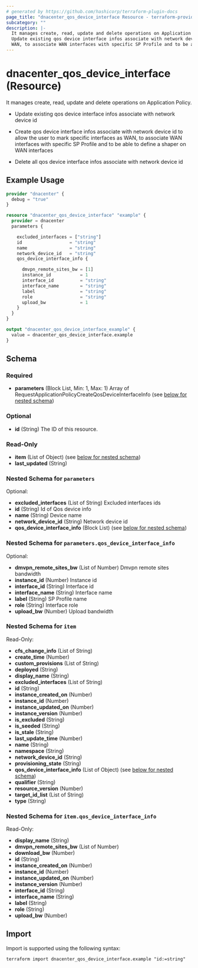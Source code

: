 ```yaml
---
# generated by https://github.com/hashicorp/terraform-plugin-docs
page_title: "dnacenter_qos_device_interface Resource - terraform-provider-dnacenter"
subcategory: ""
description: |-
  It manages create, read, update and delete operations on Application Policy.
  Update existing qos device interface infos associate with network device idCreate qos device interface infos associate with network device id to allow the user to mark specific interfaces as
  WAN, to associate WAN interfaces with specific SP Profile and to be able to define a shaper on WAN interfacesDelete all qos device interface infos associate with network device id
---
```


# dnacenter_qos_device_interface (Resource)

It manages create, read, update and delete operations on Application Policy.

- Update existing qos device interface infos associate with network device id

- Create qos device interface infos associate with network device id to allow the user to mark specific interfaces as
WAN, to associate WAN interfaces with specific SP Profile and to be able to define a shaper on WAN interfaces

- Delete all qos device interface infos associate with network device id

## Example Usage

```terraform
provider "dnacenter" {
  debug = "true"
}

resource "dnacenter_qos_device_interface" "example" {
  provider = dnacenter
  parameters {

    excluded_interfaces = ["string"]
    id                  = "string"
    name                = "string"
    network_device_id   = "string"
    qos_device_interface_info {

      dmvpn_remote_sites_bw = [1]
      instance_id           = 1
      interface_id          = "string"
      interface_name        = "string"
      label                 = "string"
      role                  = "string"
      upload_bw             = 1
    }
  }
}

output "dnacenter_qos_device_interface_example" {
  value = dnacenter_qos_device_interface.example
}
```

<!-- schema generated by tfplugindocs -->
## Schema

### Required

- **parameters** (Block List, Min: 1, Max: 1) Array of RequestApplicationPolicyCreateQosDeviceInterfaceInfo (see [below for nested schema](#nestedblock--parameters))

### Optional

- **id** (String) The ID of this resource.

### Read-Only

- **item** (List of Object) (see [below for nested schema](#nestedatt--item))
- **last_updated** (String)

<a id="nestedblock--parameters"></a>
### Nested Schema for `parameters`

Optional:

- **excluded_interfaces** (List of String) Excluded interfaces ids
- **id** (String) Id of Qos device info
- **name** (String) Device name
- **network_device_id** (String) Network device id
- **qos_device_interface_info** (Block List) (see [below for nested schema](#nestedblock--parameters--qos_device_interface_info))

<a id="nestedblock--parameters--qos_device_interface_info"></a>
### Nested Schema for `parameters.qos_device_interface_info`

Optional:

- **dmvpn_remote_sites_bw** (List of Number) Dmvpn remote sites bandwidth
- **instance_id** (Number) Instance id
- **interface_id** (String) Interface id
- **interface_name** (String) Interface name
- **label** (String) SP Profile name
- **role** (String) Interface role
- **upload_bw** (Number) Upload bandwidth



<a id="nestedatt--item"></a>
### Nested Schema for `item`

Read-Only:

- **cfs_change_info** (List of String)
- **create_time** (Number)
- **custom_provisions** (List of String)
- **deployed** (String)
- **display_name** (String)
- **excluded_interfaces** (List of String)
- **id** (String)
- **instance_created_on** (Number)
- **instance_id** (Number)
- **instance_updated_on** (Number)
- **instance_version** (Number)
- **is_excluded** (String)
- **is_seeded** (String)
- **is_stale** (String)
- **last_update_time** (Number)
- **name** (String)
- **namespace** (String)
- **network_device_id** (String)
- **provisioning_state** (String)
- **qos_device_interface_info** (List of Object) (see [below for nested schema](#nestedobjatt--item--qos_device_interface_info))
- **qualifier** (String)
- **resource_version** (Number)
- **target_id_list** (List of String)
- **type** (String)

<a id="nestedobjatt--item--qos_device_interface_info"></a>
### Nested Schema for `item.qos_device_interface_info`

Read-Only:

- **display_name** (String)
- **dmvpn_remote_sites_bw** (List of Number)
- **download_bw** (Number)
- **id** (String)
- **instance_created_on** (Number)
- **instance_id** (Number)
- **instance_updated_on** (Number)
- **instance_version** (Number)
- **interface_id** (String)
- **interface_name** (String)
- **label** (String)
- **role** (String)
- **upload_bw** (Number)

## Import

Import is supported using the following syntax:

```shell
terraform import dnacenter_qos_device_interface.example "id:=string"
```
